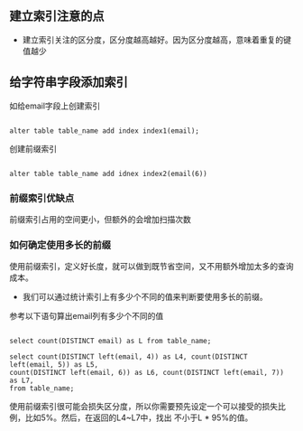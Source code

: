 ## 建立索引注意的点
* 建立索引关注的区分度，区分度越高越好。因为区分度越高，意味着重复的键值越少

## 给字符串字段添加索引
如给email字段上创建索引
```mysql

alter table table_name add index index1(email);
```

创建前缀索引
```mysql

alter table table_name add idnex index2(email(6))

```

### 前缀索引优缺点
前缀索引占用的空间更小，但额外的会增加扫描次数

### 如何确定使用多长的前缀
使用前缀索引，定义好长度，就可以做到既节省空间，又不用额外增加太多的查询成本。

* 我们可以通过统计索引上有多少个不同的值来判断要使用多长的前缀。

参考以下语句算出email列有多少个不同的值
```mysql

select count(DISTINCT email) as L from table_name;

select count(DISTINCT left(email, 4)) as L4, count(DISTINCT left(email, 5)) as L5,
count(DISTINCT left(email, 6)) as L6, count(DISTINCT left(email, 7)) as L7,
from table_name;

```

使用前缀索引很可能会损失区分度，所以你需要预先设定一个可以接受的损失比例，比如5%。然后，在返回的L4~L7中，找出
不小于L * 95%的值。

## 



